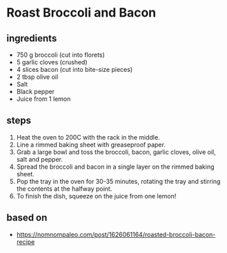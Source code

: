 # Roast Broccoli and Bacon

## ingredients

- 750 g broccoli (cut into florets)
- 5 garlic cloves (crushed)
- 4 slices bacon (cut into bite-size pieces)
- 2 tbsp olive oil
- Salt
- Black pepper
- Juice from 1 lemon

## steps

1. Heat the oven to 200C with the rack in the middle.
2. Line a rimmed baking sheet with greaseproof paper.
3. Grab a large bowl and toss the broccoli, bacon, garlic cloves, olive oil, salt and pepper.
4. Spread the broccoli and bacon in a single layer on the rimmed baking sheet.
5. Pop the tray in the oven for 30-35 minutes, rotating the tray and stirring the contents at the halfway point.
6. To finish the dish, squeeze on the juice from one lemon!

## based on

- https://nomnompaleo.com/post/1626061164/roasted-broccoli-bacon-recipe
